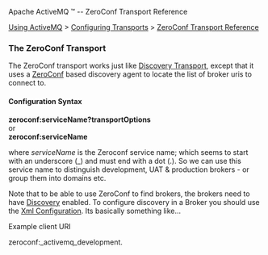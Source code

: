 Apache ActiveMQ ™ -- ZeroConf Transport Reference 

[Using ActiveMQ](using-activemq.html) > [Configuring Transports](configuring-transports.html) > [ZeroConf Transport Reference](zeroconf-transport-reference.html)


### The ZeroConf Transport

The ZeroConf transport works just like [Discovery Transport](discovery-transport-reference.html), except that it uses a [ZeroConf](zeroconf.html) based discovery agent to locate the list of broker uris to connect to.

#### Configuration Syntax

**zeroconf:serviceName?transportOptions**  
or  
**zeroconf:serviceName**

where _serviceName_ is the Zeroconf service name; which seems to start with an underscore (_) and must end with a dot (.). So we can use this service name to distinguish development, UAT & production brokers - or group them into domains etc.

Note that to be able to use ZeroConf to find brokers, the brokers need to have [Discovery](discovery.html) enabled. To configure discovery in a Broker you should use the [Xml Configuration](xml-configuration.html). Its basically something like...

<broker name="foo">
  <transportConnectors>
    <transportConnector name="openwire" uri="tcp://0.0.0.0:61616" discoveryUri="zeroconf:\_activemq\_development. />
  </transportConnectors>
  ...
</broker>

##### Example client URI

zeroconf:\_activemq\_development.

